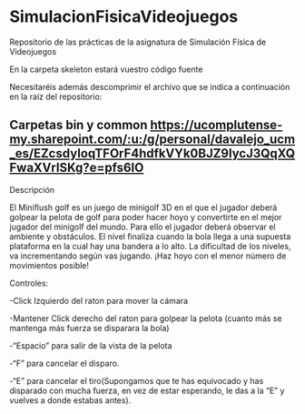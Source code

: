 # SimulacionFisicaVideojuegos
Repositorio de las prácticas de la asignatura de Simulación Física de Videojuegos

En la carpeta skeleton estará vuestro código fuente

Necesitaréis además descomprimir el archivo que se indica a continuación en la raíz del repositorio:

Carpetas bin y common https://ucomplutense-my.sharepoint.com/:u:/g/personal/davalejo_ucm_es/EZcsdyIoqTFOrF4hdfkVYk0BJZ9IycJ3QqXQFwaXVrlSKg?e=pfs6IO
------------------------------------------------------------------------------------------------------------------------------------
Descripción

El Miniflush golf es un juego de minigolf 3D en el que el jugador deberá golpear la pelota de golf para poder hacer hoyo y convertirte en el mejor jugador del minigolf del mundo. Para ello el jugador deberá observar el ambiente y obstáculos. El nivel finaliza cuando la bola llega a una supuesta plataforma en la cual hay una bandera a lo alto. La dificultad de los niveles, va incrementando según vas jugando.
 ¡Haz hoyo con el menor número de movimientos posible!

Controles:

-Click Izquierdo del raton para mover la cámara

-Mantener Click derecho del raton para golpear la pelota (cuanto más se mantenga más fuerza se disparara la bola)

-“Espacio” para salir de la vista de la pelota

-“F” para cancelar el disparo.

-“E” para cancelar el tiro(Supongamos que te has equivocado y has disparado con mucha fuerza, en vez de estar esperando, le das a la “E” y vuelves a donde estabas antes).
